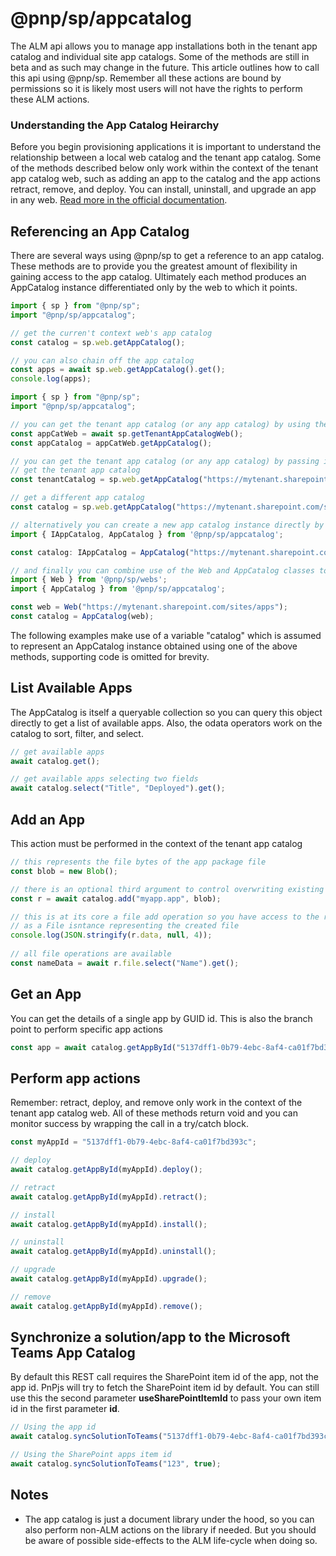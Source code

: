 # @pnp/sp/appcatalog

The ALM api allows you to manage app installations both in the tenant app catalog and individual site app catalogs. Some of the methods are still in beta and as such may change in the future. This article outlines how to call this api using @pnp/sp. Remember all these actions are bound by permissions so it is likely most users will not have the rights to perform these ALM actions.

### Understanding the App Catalog Heirarchy

Before you begin provisioning applications it is important to understand the relationship between a local web catalog and the tenant app catalog. Some of the methods described below only work within the context of the tenant app catalog web, such as adding an app to the catalog and the app actions retract, remove, and deploy. You can install, uninstall, and upgrade an app in any web. [Read more in the official documentation](https://docs.microsoft.com/en-us/sharepoint/dev/apis/alm-api-for-spfx-add-ins).

## Referencing an App Catalog

There are several ways using @pnp/sp to get a reference to an app catalog. These methods are to provide you the greatest amount of flexibility in gaining access to the app catalog. Ultimately each method produces an AppCatalog instance differentiated only by the web to which it points.

```TypeScript
import { sp } from "@pnp/sp";
import "@pnp/sp/appcatalog";

// get the curren't context web's app catalog
const catalog = sp.web.getAppCatalog();

// you can also chain off the app catalog
const apps = await sp.web.getAppCatalog().get();
console.log(apps);
```

```TypeScript
import { sp } from "@pnp/sp";
import "@pnp/sp/appcatalog";

// you can get the tenant app catalog (or any app catalog) by using the getTenantAppCatalogWeb method
const appCatWeb = await sp.getTenantAppCatalogWeb();
const appCatalog = appCatWeb.getAppCatalog();

// you can get the tenant app catalog (or any app catalog) by passing in a url
// get the tenant app catalog
const tenantCatalog = sp.web.getAppCatalog("https://mytenant.sharepoint.com/sites/appcatalog");

// get a different app catalog
const catalog = sp.web.getAppCatalog("https://mytenant.sharepoint.com/sites/anothersite");
```

```TypeScript
// alternatively you can create a new app catalog instance directly by importing the AppCatalog class
import { IAppCatalog, AppCatalog } from '@pnp/sp/appcatalog';

const catalog: IAppCatalog = AppCatalog("https://mytenant.sharepoint.com/sites/apps");
```

```TypeScript
// and finally you can combine use of the Web and AppCatalog classes to create an AppCatalog instance from an existing Web
import { Web } from '@pnp/sp/webs';
import { AppCatalog } from '@pnp/sp/appcatalog';

const web = Web("https://mytenant.sharepoint.com/sites/apps");
const catalog = AppCatalog(web);
```

The following examples make use of a variable "catalog" which is assumed to represent an AppCatalog instance obtained using one of the above methods, supporting code is omitted for brevity.

## List Available Apps

The AppCatalog is itself a queryable collection so you can query this object directly to get a list of available apps. Also, the odata operators work on the catalog to sort, filter, and select.

```TypeScript
// get available apps
await catalog.get();

// get available apps selecting two fields
await catalog.select("Title", "Deployed").get();
```

## Add an App

This action must be performed in the context of the tenant app catalog

```TypeScript
// this represents the file bytes of the app package file
const blob = new Blob();

// there is an optional third argument to control overwriting existing files
const r = await catalog.add("myapp.app", blob);

// this is at its core a file add operation so you have access to the response data as well
// as a File isntance representing the created file
console.log(JSON.stringify(r.data, null, 4));
    
// all file operations are available
const nameData = await r.file.select("Name").get();
```

## Get an App

You can get the details of a single app by GUID id. This is also the branch point to perform specific app actions

```TypeScript
const app = await catalog.getAppById("5137dff1-0b79-4ebc-8af4-ca01f7bd393c").get();
```

## Perform app actions

Remember: retract, deploy, and remove only work in the context of the tenant app catalog web. All of these methods return void and you can monitor success by wrapping the call in a try/catch block.

```TypeScript
const myAppId = "5137dff1-0b79-4ebc-8af4-ca01f7bd393c";

// deploy
await catalog.getAppById(myAppId).deploy();

// retract
await catalog.getAppById(myAppId).retract();

// install
await catalog.getAppById(myAppId).install();

// uninstall
await catalog.getAppById(myAppId).uninstall();

// upgrade
await catalog.getAppById(myAppId).upgrade();

// remove
await catalog.getAppById(myAppId).remove();

```

## Synchronize a solution/app to the Microsoft Teams App Catalog

By default this REST call requires the SharePoint item id of the app, not the app id. PnPjs will try to fetch the SharePoint item id by default. You can still use this the second parameter __useSharePointItemId__ to pass your own item id in the first parameter __id__.

```TypeScript
// Using the app id
await catalog.syncSolutionToTeams("5137dff1-0b79-4ebc-8af4-ca01f7bd393c");

// Using the SharePoint apps item id
await catalog.syncSolutionToTeams("123", true);
```

## Notes

* The app catalog is just a document library under the hood, so you can also perform non-ALM actions on the library if needed. But you should be aware of possible side-effects to the ALM life-cycle when doing so.
